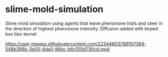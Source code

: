 # slime-mold-simulation
Slime mold simulation using agents that leave pheromone trails and steer in the direction of highest pheromone intensity. Diffusion added with lerped box blur kernel


https://user-images.githubusercontent.com/22344603/188107384-548b396b-3e00-4da0-96bc-b6c510d730cd.mp4

